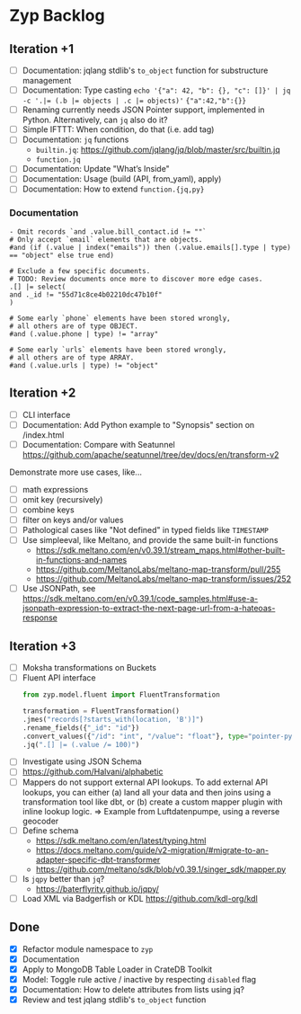 # Zyp Backlog

## Iteration +1
- [ ] Documentation: jqlang stdlib's `to_object` function for substructure management
- [ ] Documentation: Type casting
  `echo '{"a": 42, "b": {}, "c": []}' | jq -c '.|= (.b |= objects | .c |= objects)'`
  `{"a":42,"b":{}}`
- [ ] Renaming currently needs JSON Pointer support, implemented in Python.
  Alternatively, can `jq` also do it?
- [ ] Simple IFTTT: When condition, do that (i.e. add tag)
- [ ] Documentation: `jq` functions
  - `builtin.jq`: https://github.com/jqlang/jq/blob/master/src/builtin.jq
  - `function.jq`
- [ ] Documentation: Update "What’s Inside"
- [ ] Documentation: Usage (build (API, from_yaml), apply)
- [ ] Documentation: How to extend `function.{jq,py}`

### Documentation
```
- Omit records `and .value.bill_contact.id != ""`
# Only accept `email` elements that are objects.
#and (if (.value | index("emails")) then (.value.emails[].type | type) == "object" else true end)

# Exclude a few specific documents.
# TODO: Review documents once more to discover more edge cases.
.[] |= select(
and ._id != "55d71c8ce4b02210dc47b10f"
)

# Some early `phone` elements have been stored wrongly,
# all others are of type OBJECT.
#and (.value.phone | type) != "array"

# Some early `urls` elements have been stored wrongly,
# all others are of type ARRAY.
#and (.value.urls | type) != "object"
```


## Iteration +2
- [ ] CLI interface
- [ ] Documentation: Add Python example to "Synopsis" section on /index.html
- [ ] Documentation: Compare with Seatunnel
  https://github.com/apache/seatunnel/tree/dev/docs/en/transform-v2

Demonstrate more use cases, like...
- [ ] math expressions
- [ ] omit key (recursively)
- [ ] combine keys
- [ ] filter on keys and/or values
- [ ] Pathological cases like "Not defined" in typed fields like `TIMESTAMP`
- [ ] Use simpleeval, like Meltano, and provide the same built-in functions
  - https://sdk.meltano.com/en/v0.39.1/stream_maps.html#other-built-in-functions-and-names
  - https://github.com/MeltanoLabs/meltano-map-transform/pull/255
  - https://github.com/MeltanoLabs/meltano-map-transform/issues/252
- [ ] Use JSONPath, see https://sdk.meltano.com/en/v0.39.1/code_samples.html#use-a-jsonpath-expression-to-extract-the-next-page-url-from-a-hateoas-response

## Iteration +3
- [ ] Moksha transformations on Buckets
- [ ] Fluent API interface
  ```python
  from zyp.model.fluent import FluentTransformation

  transformation = FluentTransformation()
  .jmes("records[?starts_with(location, 'B')]")
  .rename_fields({"_id": "id"})
  .convert_values({"/id": "int", "/value": "float"}, type="pointer-python")
  .jq(".[] |= (.value /= 100)")
  ```
- [ ] Investigate using JSON Schema
- [ ] https://github.com/Halvani/alphabetic
- [ ] Mappers do not support external API lookups.
  To add external API lookups, you can either (a) land all your data and
  then joins using a transformation tool like dbt, or (b) create a custom
  mapper plugin with inline lookup logic.
  => Example from Luftdatenpumpe, using a reverse geocoder
- [ ] Define schema
  - https://sdk.meltano.com/en/latest/typing.html
  - https://docs.meltano.com/guide/v2-migration/#migrate-to-an-adapter-specific-dbt-transformer
  - https://github.com/meltano/sdk/blob/v0.39.1/singer_sdk/mapper.py
- [ ] Is `jqpy` better than `jq`?
  - https://baterflyrity.github.io/jqpy/
- [ ] Load XML via Badgerfish or KDL
  https://github.com/kdl-org/kdl

## Done
- [x] Refactor module namespace to `zyp`
- [x] Documentation
- [x] Apply to MongoDB Table Loader in CrateDB Toolkit
- [x] Model: Toggle rule active / inactive by respecting `disabled` flag
- [x] Documentation: How to delete attributes from lists using jq?
- [x] Review and test jqlang stdlib's `to_object` function
